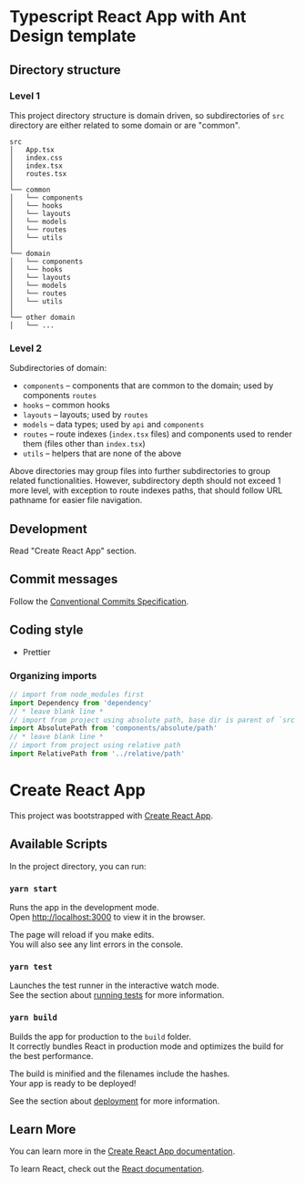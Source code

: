 # Typescript React App with Ant Design template

## Directory structure

### Level 1

This project directory structure is domain driven, so subdirectories of `src` directory are either related to some domain or are "common".

```
src
│   App.tsx
│   index.css
│   index.tsx
│   routes.tsx
│
└── common
│   └── components
│   └── hooks
│   └── layouts
│   └── models
│   └── routes
│   └── utils
│
└── domain
│   └── components
│   └── hooks
│   └── layouts
│   └── models
│   └── routes
│   └── utils
│
└── other domain
│   └── ...
```

### Level 2

Subdirectories of domain:

- `components` – components that are common to the domain; used by components `routes`
- `hooks` – common hooks
- `layouts` – layouts; used by `routes`
- `models` – data types; used by `api` and `components`
- `routes` – route indexes (`index.tsx` files) and components used to render them (files other than `index.tsx`)
- `utils` – helpers that are none of the above

Above directories may group files into further subdirectories to group related functionalities.
However, subdirectory depth should not exceed 1 more level, with exception to route indexes paths,
that should follow URL pathname for easier file navigation.

## Development

Read "Create React App" section.

## Commit messages

Follow the [Conventional Commits Specification](https://www.conventionalcommits.org/).

## Coding style

- Prettier

### Organizing imports

```js
// import from node_modules first
import Dependency from 'dependency'
// * leave blank line *
// import from project using absolute path, base dir is parent of `src` directory
import AbsolutePath from 'components/absolute/path'
// * leave blank line *
// import from project using relative path
import RelativePath from '../relative/path'
```

# Create React App

This project was bootstrapped with [Create React App](https://github.com/facebook/create-react-app).

## Available Scripts

In the project directory, you can run:

### `yarn start`

Runs the app in the development mode.<br />
Open [http://localhost:3000](http://localhost:3000) to view it in the browser.

The page will reload if you make edits.<br />
You will also see any lint errors in the console.

### `yarn test`

Launches the test runner in the interactive watch mode.<br />
See the section about [running tests](https://facebook.github.io/create-react-app/docs/running-tests) for more information.

### `yarn build`

Builds the app for production to the `build` folder.<br />
It correctly bundles React in production mode and optimizes the build for the best performance.

The build is minified and the filenames include the hashes.<br />
Your app is ready to be deployed!

See the section about [deployment](https://facebook.github.io/create-react-app/docs/deployment) for more information.

## Learn More

You can learn more in the [Create React App documentation](https://facebook.github.io/create-react-app/docs/getting-started).

To learn React, check out the [React documentation](https://reactjs.org/).
